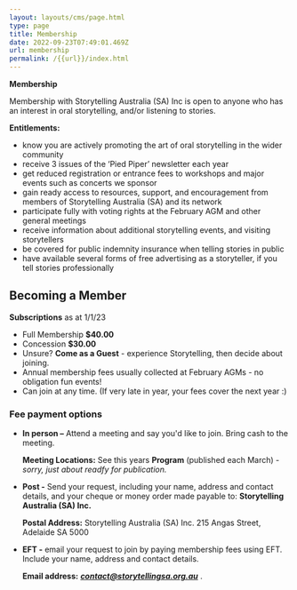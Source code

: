 ```yaml
---
layout: layouts/cms/page.html
type: page
title: Membership
date: 2022-09-23T07:49:01.469Z
url: membership
permalink: /{{url}}/index.html
---
```

**Membership**

Membership with Storytelling Australia (SA) Inc is open to anyone who has an interest in oral storytelling, and/or listening to stories.

**Entitlements:**

* know you are actively promoting the art of oral storytelling in the wider community
* receive 3 issues of the ‘Pied Piper’ newsletter each year
* get reduced registration or entrance fees to workshops and major events such as concerts we sponsor
* gain ready access to resources, support, and encouragement from members of Storytelling Australia (SA) and its network
* participate fully with voting rights at the February AGM and other general meetings
* receive information about additional storytelling events, and visiting storytellers
* be covered for public indemnity insurance when telling stories in public
* have available several forms of free advertising as a storyteller, if you tell stories professionally

## **Becoming a Member**

**Subscriptions** as at 1/1/23     

* Full Membership **$40.00**    
* Concession **$30.00** 
* Unsure? **Come as a Guest** - experience Storytelling, then decide about joining.
* Annual membership fees usually collected at February AGMs -  no obligation fun events! 
* Can join at any time. (If very late in year, your fees cover the next year :)

### **Fee payment options**

* **In person –** Attend a meeting and say you'd like to join. Bring cash to the meeting.

  **Meeting Locations:** See this years **Program** (published each March) - *sorry, just about readfy for publication.*
* **Post -** Send your request, including your name, address and contact details, and your cheque or money order made payable to:
       **Storytelling Australia (SA) Inc.**

  **Postal Address:** Storytelling Australia (SA) Inc.  215 Angas Street, Adelaide SA 5000
* **EFT -** email your request to join by paying membership fees using EFT. Include your name, address and contact details. 

  **Email address:** ***contact@storytellingsa.org.au***  .